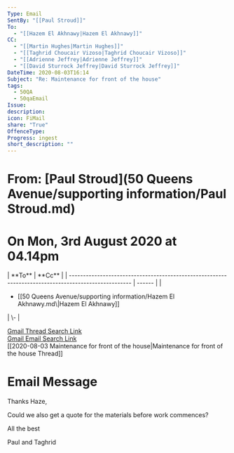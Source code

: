 ```yaml
---
Type: Email
SentBy: "[[Paul Stroud]]"
To:
  - "[[Hazem El Akhnawy|Hazem El Akhnawy]]"
CC:
  - "[[Martin Hughes|Martin Hughes]]"
  - "[[Taghrid Choucair Vizoso|Taghrid Choucair Vizoso]]"
  - "[[Adrienne Jeffrey|Adrienne Jeffrey]]"
  - "[[David Sturrock Jeffrey|David Sturrock Jeffrey]]"
DateTime: 2020-08-03T16:14
Subject: "Re: Maintenance for front of the house"
tags:
  - 50QA
  - 50qaEmail
Issue: 
description: 
icon: FiMail
share: "True"
OffenceType: 
Progress: ingest
short_description: ""
---
```

# From: [Paul Stroud](50 Queens Avenue/supporting information/Paul Stroud.md)
<p><span><h1 data-heading="On Mon, 3rd August 2020 at 04.14pm">On Mon, 3rd August 2020 at 04.14pm</h1></span></p>
| **To**                                                                                               | **Cc** |
| ---------------------------------------------------------------------------------------------------- | ------ |
| <ul><li>[[50 Queens Avenue/supporting information/Hazem El Akhnawy.md\|Hazem El Akhnawy]]</li></ul> | \-     |


[Gmail Thread Search Link](https://mail.google.com/mail/u/0/#search/subject%3A(Re%3A%20Maintenance%20for%20front%20of%20the%20house)%20after%3A2020%2F07%2F02%20before%3A2020%2F09%2F02)  
[Gmail Email Search Link](https://mail.google.com/mail/u/0/#search/subject%3A(Re%3A%20Maintenance%20for%20front%20of%20the%20house)%20after%3A2020%2F07%2F02%20before%3A2020%2F09%2F02)  
[[2020-08-03 Maintenance for front of the house|Maintenance for front of the house Thread]]

# Email Message
Thanks Haze,

Could we also get a quote for the materials before work commences?

All the best

Paul and Taghrid 
